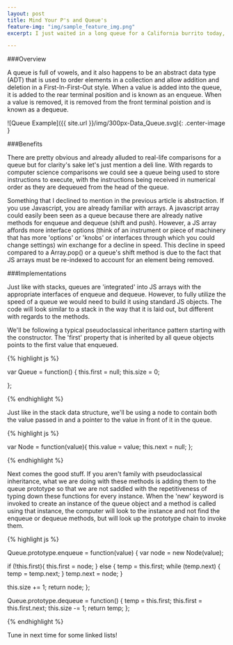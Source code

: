 ```yaml
---
layout: post
title: Mind Your P's and Queue's
feature-img: "img/sample_feature_img.png"
excerpt: I just waited in a long queue for a California burrito today, said no one ever. THIS IS AMERICA! We call them lines here, damnit. We're talking data structures of course, and now that we've taken a look at stacks let's move on to their sibling the queue.

---
```


###Overview

A queue is full of vowels, and it also happens to be an abstract data type (ADT) that is used to order elements in a collection and allow addition and deletion in a First-In-First-Out style. When a value is added into the queue, it is added to the rear terminal position and is known as an enqueue. When a value is removed, it is removed from the front terminal poistion and is known as a dequeue.


![Queue Example]({{ site.url }}/img/300px-Data_Queue.svg){: .center-image }

###Benefits

There are pretty obvious and already alluded to real-life comparisons for a queue but for clarity's sake let's just mention a deli line. With regards to computer science comparisons we could see a queue being used to store instructions to execute, with the instructions being received in numerical order as they are dequeued from the head of the queue.

Something that I declined to mention in the previous article is abstraction. If you use Javascript, you are already familiar with arrays. A javascript array could easily been seen as a queue because there are already native methods for enqueue and dequeue (shift and push). However, a JS array affords more interface options (think of an instrument or piece of machinery that has more 'options' or 'knobs' or interfaces through which you could change settings) win exchange for a decline in speed. This decline in speed compared to a Array.pop() or a queue's shift method is due to the fact that JS arrays must be re-indexed to account for an element being removed.

###Implementations

Just like with stacks, queues are 'integrated' into JS arrays with the appropriate interfaces of enqueue and dequeue. However, to fully utilize the speed of a queue we would need to build it using standard JS objects. The code will look similar to a stack in the way that it is laid out, but different with regards to the methods.

We'll be following a typical pseudoclassical inheritance pattern starting with the constructor. The 'first' property that is inherited by all queue objects points to the first value that enqueued.

{% highlight js %}

var Queue = function() {
  this.first = null;
  this.size = 0;

};

{% endhighlight %}

Just like in the stack data structure, we'll be using a node to contain both the value passed in and a pointer to the value in front of it in the queue.

{% highlight js %}

var Node = function(value){
  this.value = value;
  this.next = null;
};

{% endhighlight %}

Next comes the good stuff. If you aren't family with pseudoclassical inheritance, what we are doing with these methods is adding them to the queue prototype so that we are not saddled with the repetitiveness of typing down these functions for every instance. When the 'new' keyword is invoked to create an instance of the queue object and a method is called using that instance, the computer will look to the instance and not find the enqueue or dequeue methods, but will look up the prototype chain to invoke them. 

{% highlight js %}

Queue.prototype.enqueue = function(value) {
  var node = new Node(value);

  if (!this.first){
    this.first = node;
  } else {
    temp = this.first;
    while (temp.next) {
      temp = temp.next;
    }
    temp.next = node;
  }

  this.size += 1;
  return node;
};

Queue.prototype.dequeue = function() {
  temp = this.first;
  this.first = this.first.next;
  this.size -= 1;
  return temp;
};

{% endhighlight %}

Tune in next time for some linked lists!
